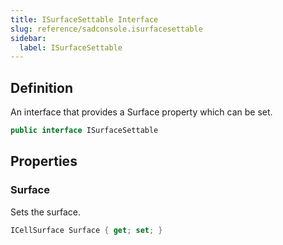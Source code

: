 ```yaml
---
title: ISurfaceSettable Interface
slug: reference/sadconsole.isurfacesettable
sidebar:
  label: ISurfaceSettable
---
```

## Definition

An interface that provides a Surface property which can be set.

```csharp title="C#"
public interface ISurfaceSettable
```


## Properties

### Surface

Sets the surface.

```csharp title="C#"
ICellSurface Surface { get; set; }
```